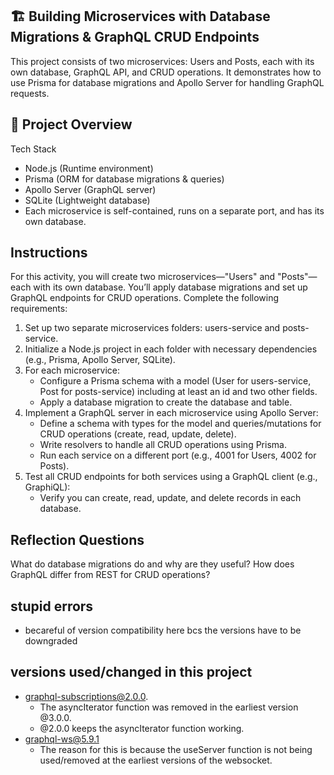 ## 🏗️ Building Microservices with Database Migrations & GraphQL CRUD Endpoints

This project consists of two microservices: Users and Posts, each with its own database, GraphQL API, and CRUD operations. It demonstrates how to use Prisma for database migrations and Apollo Server for handling GraphQL requests.

## 📌 Project Overview

Tech Stack

- Node.js (Runtime environment)
- Prisma (ORM for database migrations & queries)
- Apollo Server (GraphQL server)
- SQLite (Lightweight database)
- Each microservice is self-contained, runs on a separate port, and has its own database.

## Instructions

For this activity, you will create two microservices—"Users" and "Posts"—each with its own database. You’ll apply database migrations and set up GraphQL endpoints for CRUD operations. Complete the following requirements:

1. Set up two separate microservices folders: users-service and posts-service.
2. Initialize a Node.js project in each folder with necessary dependencies (e.g., Prisma, Apollo Server, SQLite).
3. For each microservice:
   - Configure a Prisma schema with a model (User for users-service, Post for posts-service) including at least an id and two other fields.
   - Apply a database migration to create the database and table.
4. Implement a GraphQL server in each microservice using Apollo Server:
   - Define a schema with types for the model and queries/mutations for CRUD operations (create, read, update, delete).
   - Write resolvers to handle all CRUD operations using Prisma.
   - Run each service on a different port (e.g., 4001 for Users, 4002 for Posts).
5. Test all CRUD endpoints for both services using a GraphQL client (e.g., GraphiQL):
   - Verify you can create, read, update, and delete records in each database.

## Reflection Questions

What do database migrations do and why are they useful?
How does GraphQL differ from REST for CRUD operations?

## stupid errors

- becareful of version compatibility here bcs the versions have to be downgraded

## versions used/changed in this project

- graphql-subscriptions@2.0.0.
  - The asyncIterator function was removed in the earliest version @3.0.0.
  - @2.0.0 keeps the asyncIterator function working.
- graphql-ws@5.9.1
  - The reason for this is because the useServer function is not being used/removed at the earliest versions of the websocket.
